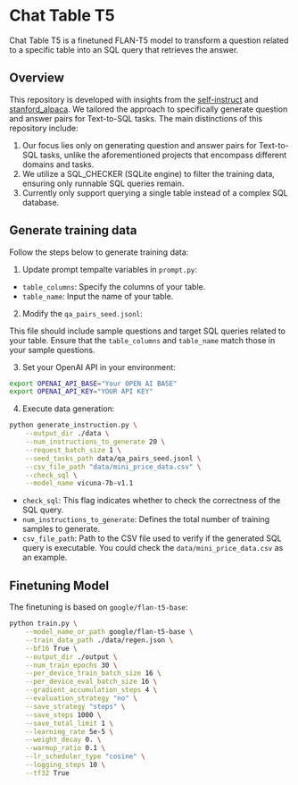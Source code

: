 # Chat Table T5

Chat Table T5 is a finetuned FLAN-T5 model to transform a question related to a specific table into an SQL query that retrieves the answer.

## Overview

This repository is developed with insights from the [self-instruct](https://github.com/yizhongw/self-instruct) and [stanford_alpaca](https://github.com/tatsu-lab/stanford_alpaca). We tailored the approach to specifically generate question and answer pairs for Text-to-SQL tasks. The main distinctions of this repository include:

1. Our focus lies only on generating question and answer pairs for Text-to-SQL tasks, unlike the aforementioned projects that encompass different domains and tasks.
2. We utilize a SQL_CHECKER (SQLite engine) to filter the training data, ensuring only runnable SQL queries remain.
3. Currently only support querying a single table instead of a complex SQL database.

## Generate training data

Follow the steps below to generate training data:

1. Update prompt tempalte variables in `prompt.py`:

- `table_columns`: Specify the columns of your table.
- `table_name`: Input the name of your table.

2. Modify the `qa_pairs_seed.jsonl`:

This file should include sample questions and target SQL queries related to your table. Ensure that the `table_columns` and `table_name` match those in your sample questions.


3. Set your OpenAI API in your environment:

```bash
export OPENAI_API_BASE="Your OPEN AI BASE"
export OPENAI_API_KEY="YOUR API KEY"
```

4. Execute data generation:

```bash
python generate_instruction.py \
    --output_dir ./data \
    --num_instructions_to_generate 20 \
    --request_batch_size 1 \
    --seed_tasks_path data/qa_pairs_seed.jsonl \
    --csv_file_path "data/mini_price_data.csv" \
    --check_sql \
    --model_name vicuna-7b-v1.1                                  
```

- `check_sql`: This flag indicates whether to check the correctness of the SQL query.
- `num_instructions_to_generate`: Defines the total number of training samples to generate.
- `csv_file_path`: Path to the CSV file used to verify if the generated SQL query is executable. You could check the `data/mini_price_data.csv` as an example.


## Finetuning Model

The finetuning is based on `google/flan-t5-base`:

```bash
python train.py \
    --model_name_or_path google/flan-t5-base \
    --train_data_path ./data/regen.json \
    --bf16 True \
    --output_dir ./output \
    --num_train_epochs 30 \
    --per_device_train_batch_size 16 \
    --per_device_eval_batch_size 16 \
    --gradient_accumulation_steps 4 \
    --evaluation_strategy "no" \
    --save_strategy "steps" \
    --save_steps 1000 \
    --save_total_limit 1 \
    --learning_rate 5e-5 \
    --weight_decay 0. \
    --warmup_ratio 0.1 \
    --lr_scheduler_type "cosine" \
    --logging_steps 10 \
    --tf32 True
```

 

